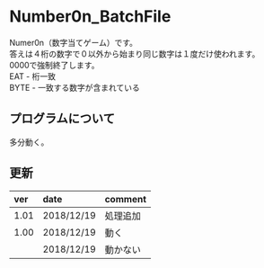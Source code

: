 # Number0n_BatchFile
Numer0n（数字当てゲーム）です。  
答えは４桁の数字で０以外から始まり同じ数字は１度だけ使われます。  
0000で強制終了します。  
EAT - 桁一致  
BYTE - 一致する数字が含まれている

## プログラムについて
多分動く。  

## 更新
|ver|date|comment|
|:---|:---|:---|
|1.01|2018/12/19|処理追加|
|1.00|2018/12/19|動く|  
||2018/12/19|動かない|
